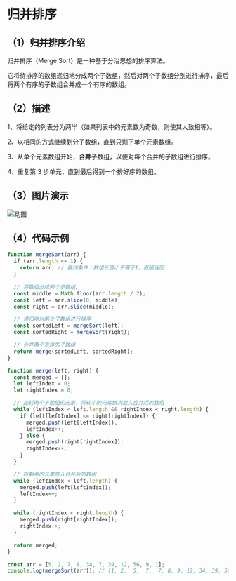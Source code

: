 # 归并排序

## （1）归并排序介绍

归并排序（Merge Sort）是一种基于分治思想的排序算法。

它将待排序的数组递归地分成两个子数组，然后对两个子数组分别进行排序，最后将两个有序的子数组合并成一个有序的数组。

## （2）描述

1、将给定的列表分为两半（如果列表中的元素数为奇数，则使其大致相等）。

2、以相同的方式继续划分子数组，直到只剩下单个元素数组。

3、从单个元素数组开始，**合并**子数组，以便对每个合并的子数组进行排序。

4、重复第 3 步单元，直到最后得到一个排好序的数组。

## （3）图片演示

![动图](https://pic3.zhimg.com/v2-cdda3f11c6efbc01577f5c29a9066772_b.webp)

## （4）代码示例

```js
function mergeSort(arr) {
  if (arr.length <= 1) {
    return arr; // 基线条件：数组长度小于等于1，直接返回
  }

  // 将数组分成两个子数组;
  const middle = Math.floor(arr.length / 2);
  const left = arr.slice(0, middle);
  const right = arr.slice(middle);

  // 递归地对两个子数组进行排序
  const sortedLeft = mergeSort(left);
  const sortedRight = mergeSort(right);

  // 合并两个有序的子数组
  return merge(sortedLeft, sortedRight);
}

function merge(left, right) {
  const merged = [];
  let leftIndex = 0;
  let rightIndex = 0;

  // 比较两个子数组的元素，将较小的元素依次放入合并后的数组
  while (leftIndex < left.length && rightIndex < right.length) {
    if (left[leftIndex] <= right[rightIndex]) {
      merged.push(left[leftIndex]);
      leftIndex++;
    } else {
      merged.push(right[rightIndex]);
      rightIndex++;
    }
  }

  // 将剩余的元素放入合并后的数组
  while (leftIndex < left.length) {
    merged.push(left[leftIndex]);
    leftIndex++;
  }

  while (rightIndex < right.length) {
    merged.push(right[rightIndex]);
    rightIndex++;
  }

  return merged;
}

const arr = [5, 2, 7, 8, 34, 7, 39, 12, 56, 9, 1];
console.log(mergeSort(arr)); // [1, 2,  5,  7,  7, 8, 9, 12, 34, 39, 56]
```
